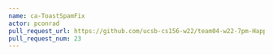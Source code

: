 ```yaml
---
name: ca-ToastSpamFix
actor: pconrad
pull_request_url: https://github.com/ucsb-cs156-w22/team04-w22-7pm-HappyCows/pull/23
pull_request_num: 23
---
```

